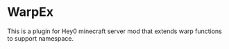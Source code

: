 # WarpEx

This is a plugin for Hey0 minecraft server mod that extends warp functions to support namespace.

